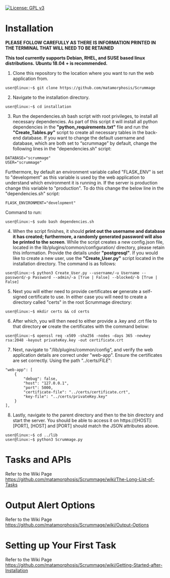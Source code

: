 [![License: GPL v3](https://img.shields.io/badge/License-GPLv3-blue.svg)](https://www.gnu.org/licenses/gpl-3.0)

# Installation
**PLEASE FOLLOW CAREFULLY AS THERE IS INFORMATION PRINTED IN THE TERMINAL THAT WILL NEED TO BE RETAINED**

**This tool currently supports Debian, RHEL, and SUSE based linux distributions.**
**Ubuntu 18.04 + is recommended.**

1. Clone this repository to the location where you want to run the web application from.  
```console
user@linux:~$ git clone https://github.com/matamorphosis/Scrummage
```
2. Navigate to the installation directory.
```console
user@linux:~$ cd installation
```
3. Run the dependencies.sh bash script with root privileges, to install all necessary dependencies. As part of this script it will install all python dependencies in the **"python_requirements.txt"** file and run the **"Create_Tables.py"** script to create all necessary tables in the back-end database. If you want to change the default username and database, which are both set to “scrummage” by default, change the following lines in the "dependencies.sh" script:  
```console
DATABASE="scrummage"  
USER="scrummage"  
```
Furthermore, by default an environment variable called "FLASK_ENV" is set to "development" as this variable is used by the web application to understand which environment it is running in. If the server is production change this variable to "production". To do this change the below line in the "dependencies.sh" script:  
```console
FLASK_ENVIRONMENT="development"
```
Command to run:
```console
user@linux:~$ sudo bash dependencies.sh
```

4. When the script finishes, it should **print out the username and database it has created; furthermore, a randomly generated password will also be printed to the screen**. While the script creates a new config.json file, located in the lib/plugins/common/configuration/ directory, please retain this information. Provide the details under **"postgresql"**. If you would like to create a new user, use the **"Create_User.py"** script located in the installation directory. The command is as follows:
```console
user@linux:~$ python3 Create_User.py --username/-u Username --password/-p Password --admin/-a [True | False] --blocked/-b [True | False]
```
5. Next you will either need to provide certificates **or** generate a self-signed certificate to use. In either case you will need to create a directory called "certs" in the root Scrummage directory:
```console
user@linux:~$ mkdir certs && cd certs
```
6. After which, you will then need to either provide a .key and .crt file to that directory **or** create the certificates with the command below:
```console
user@linux:~$ openssl req -x509 -sha256 -nodes -days 365 -newkey rsa:2048 -keyout privateKey.key -out certificate.crt
```
7. Next, navigate to "/lib/plugins/common/config", and verify the web application details are correct under "web-app". Ensure the certificates are set correctly. Using the path "../certs/*FILE*":
```
"web-app": [
    {
        "debug": false,
        "host": "127.0.0.1",
        "port": 5000,
        "certificate-file": "../certs/certificate.crt",
        "key-file": "../certs/privateKey.key"
    }
],
```
8. Lastly, navigate to the parent directory and then to the bin directory and start the server. You should be able to access it on https://[HOST]:[PORT], [HOST] and [PORT] should match the JSON attributes above.
```console
user@linux:~$ cd ../lib
user@linux:~$ python3 Scrummage.py
```

# Tasks and APIs  
Refer to the Wiki Page https://github.com/matamorphosis/Scrummage/wiki/The-Long-List-of-Tasks

# Output Alert Options  
Refer to the Wiki Page https://github.com/matamorphosis/Scrummage/wiki/Output-Options

# Setting up Your First Task
Refer to the Wiki Page https://github.com/matamorphosis/Scrummage/wiki/Getting-Started-after-Installation
